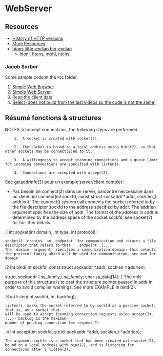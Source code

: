 # WebServer

## Resources

- [History of HTTP versions](http://www.tcpipguide.com/free/t_HTTPOverviewHistoryVersionsandStandards.htm)
- [More Resources](https://github.com/artainmo/webserv)
- [htons little-endian big-endian](https://stackoverflow.com/a/19209503/12416249)
  - [htonl, htons, ntohl, ntohs](http://www.man-linux-magique.net/man3/htonl.html)

### Jacob Sorber

Some sample code in the `POC` folder.

1. [Simple Web Browser](https://www.youtube.com/watch?v=bdIiTxtMaKA)
2. [Simple Web Server](https://www.youtube.com/watch?v=esXw4bdaZkc)
3. [Read the client data](https://www.youtube.com/watch?v=1jv428xKsRg)
4. [Select (does not build from the last videos so the code is not the same)](https://www.youtube.com/watch?v=Y6pFtgRdUts)


## Résumé fonctions & structures

 NOTES
   To accept connections, the following steps are performed:

        1.  A socket is created with socket(2).

        2.  The socket is bound to a local address using bind(2), so that other sockets may be connect(2)ed to it.

        3.  A willingness to accept incoming connections and a queue limit for incoming connections are specified with listen().

        4.  Connections are accepted with accept(2).

See getaddrinfo(3) pour un exemple server/client complet :
-	Pas besoin de connect(2) dans un server, parcontre neccessaire dans un client.
	int connect(int sockfd, const struct sockaddr *addr, socklen_t addrlen); 
	The  connect() system call connects the socket referred to by the file descriptor sockfd to the
       address specified by addr.  The addrlen argument specifies the size of addr.  The format of the
       address in addr is determined by the address space of the socket sockfd; see socket(2) for fur‐
       ther details.

.1 int socket(int domain, int type, int protocol);

	socket()  creates  an  endpoint  for communication and returns a file descriptor that refers to that 	endpoint. (...)
	The  domain  argument  specifies a communication domain; this selects the protocol family which will be used for communication. see man for domain

.2 int bind(int sockfd, const struct sockaddr *addr, socklen_t addrlen);

   struct sockaddr {
       sa_family_t sa_family;
       char        sa_data[14];
   }
   The  only purpose of this structure is to cast the structure pointer passed in addr in order to
   avoid compiler warnings.  See more EXAMPLE in bind(2).

.3 int listen(int sockfd, int backlog);

	listen()  marks the socket referred to by sockfd as a passive socket, that is, as a socket that
    will be used to accept incoming connection requests using accept(2). (...) backlog is the maximum 
	number of pending connection (== request ?)


.4 int accept(int sockfd, struct sockaddr *addr, socklen_t *addrlen);

	The argument sockfd is a socket that has been created with socket(2),
	bound to a local address with bind(2), and is listening for connections after a listen(2).